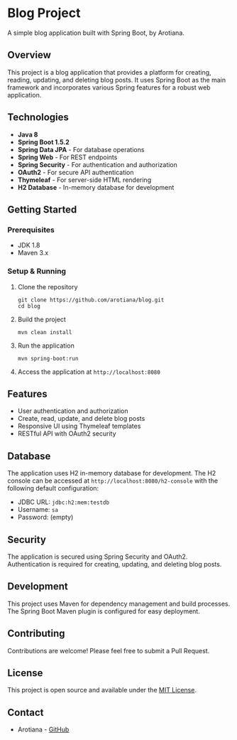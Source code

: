 # Blog Project

A simple blog application built with Spring Boot, by Arotiana.

## Overview

This project is a blog application that provides a platform for creating, reading, updating, and deleting blog posts. It uses Spring Boot as the main framework and incorporates various Spring features for a robust web application.

## Technologies

- **Java 8**
- **Spring Boot 1.5.2**
- **Spring Data JPA** - For database operations
- **Spring Web** - For REST endpoints
- **Spring Security** - For authentication and authorization
- **OAuth2** - For secure API authentication
- **Thymeleaf** - For server-side HTML rendering
- **H2 Database** - In-memory database for development

## Getting Started

### Prerequisites

- JDK 1.8
- Maven 3.x

### Setup & Running

1. Clone the repository
   ```
   git clone https://github.com/arotiana/blog.git
   cd blog
   ```

2. Build the project
   ```
   mvn clean install
   ```

3. Run the application
   ```
   mvn spring-boot:run
   ```

4. Access the application at `http://localhost:8080`

## Features

- User authentication and authorization
- Create, read, update, and delete blog posts
- Responsive UI using Thymeleaf templates
- RESTful API with OAuth2 security

## Database

The application uses H2 in-memory database for development. The H2 console can be accessed at `http://localhost:8080/h2-console` with the following default configuration:

- JDBC URL: `jdbc:h2:mem:testdb`
- Username: `sa`
- Password: (empty)

## Security

The application is secured using Spring Security and OAuth2. Authentication is required for creating, updating, and deleting blog posts.

## Development

This project uses Maven for dependency management and build processes. The Spring Boot Maven plugin is configured for easy deployment.

## Contributing

Contributions are welcome! Please feel free to submit a Pull Request.

## License

This project is open source and available under the [MIT License](LICENSE).

## Contact

- Arotiana - [GitHub](https://github.com/arotiana)
